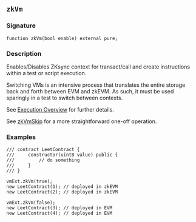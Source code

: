 ## `zkVm`

### Signature

```solidity
function zkVm(bool enable) external pure;
```

### Description

Enables/Disables ZKsync context for transact/call and create instructions within a test or script execution.

Switching VMs is an intensive process that translates the entire storage back and forth between EVM and zkEVM. As such, it must be used sparingly in a test to switch between contexts. 

See [Execution Overview](../execution-overview.md#execution-overview) for further details.

See [zkVmSkip](./zk-vm-skip.md) for a more straightforward one-off operation.

### Examples

```solidity
/// contract LeetContract {
///     constructor(uint8 value) public {
///         // do something
///     }
/// }

vmExt.zkVm(true);
new LeetContract(1); // deployed in zkEVM
new LeetContract(2); // deployed in zkEVM

vmExt.zkVm(false);
new LeetContract(3); // deployed in EVM
new LeetContract(4); // deployed in EVM
```